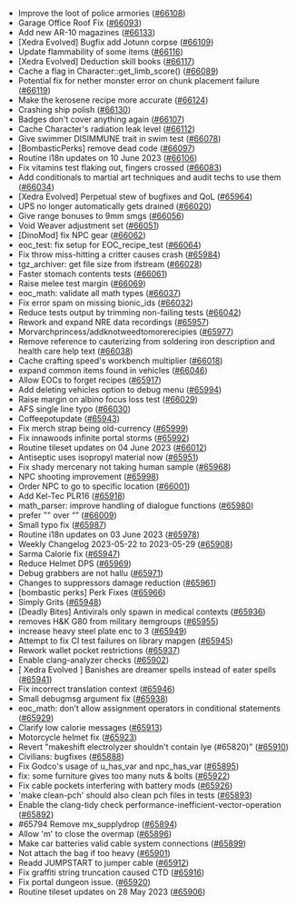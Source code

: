 * Improve the loot of police armories ([#66108](https://github.com/CleverRaven/Cataclysm-DDA/pull/66108))
* Garage Office Roof Fix ([#66093](https://github.com/CleverRaven/Cataclysm-DDA/pull/66093))
* Add new AR-10 magazines ([#66133](https://github.com/CleverRaven/Cataclysm-DDA/pull/66133))
* [Xedra Evolved] Bugfix add Jotunn corpse ([#66109](https://github.com/CleverRaven/Cataclysm-DDA/pull/66109))
* Update flammability of some items ([#66116](https://github.com/CleverRaven/Cataclysm-DDA/pull/66116))
* [Xedra Evolved] Deduction skill books ([#66117](https://github.com/CleverRaven/Cataclysm-DDA/pull/66117))
* Cache a flag in Character::get_limb_score() ([#66089](https://github.com/CleverRaven/Cataclysm-DDA/pull/66089))
* Potential fix for nether monster error on chunk placement failure ([#66119](https://github.com/CleverRaven/Cataclysm-DDA/pull/66119))
* Make the kerosene recipe more accurate ([#66124](https://github.com/CleverRaven/Cataclysm-DDA/pull/66124))
* Crashing ship polish ([#66130](https://github.com/CleverRaven/Cataclysm-DDA/pull/66130))
* Badges don't cover anything again ([#66107](https://github.com/CleverRaven/Cataclysm-DDA/pull/66107))
* Cache Character's radiation leak level ([#66112](https://github.com/CleverRaven/Cataclysm-DDA/pull/66112))
* Give swimmer DISIMMUNE trait in swim test ([#66078](https://github.com/CleverRaven/Cataclysm-DDA/pull/66078))
* [BombasticPerks] remove dead code ([#66097](https://github.com/CleverRaven/Cataclysm-DDA/pull/66097))
* Routine i18n updates on 10 June 2023 ([#66106](https://github.com/CleverRaven/Cataclysm-DDA/pull/66106))
* Fix vitamins test flaking out, fingers crossed ([#66083](https://github.com/CleverRaven/Cataclysm-DDA/pull/66083))
* Add conditionals to martial art techniques and audit techs to use them ([#66034](https://github.com/CleverRaven/Cataclysm-DDA/pull/66034))
* [Xedra Evolved] Perpetual stew of bugfixes and QoL ([#65964](https://github.com/CleverRaven/Cataclysm-DDA/pull/65964))
* UPS no longer automatically gets drained ([#66020](https://github.com/CleverRaven/Cataclysm-DDA/pull/66020))
* Give range bonuses to 9mm smgs ([#66056](https://github.com/CleverRaven/Cataclysm-DDA/pull/66056))
* Void Weaver adjustment set ([#66051](https://github.com/CleverRaven/Cataclysm-DDA/pull/66051))
* [DinoMod] fix NPC gear ([#66062](https://github.com/CleverRaven/Cataclysm-DDA/pull/66062))
* eoc_test: fix setup for EOC_recipe_test ([#66064](https://github.com/CleverRaven/Cataclysm-DDA/pull/66064))
* Fix throw miss-hitting a critter causes crash ([#65984](https://github.com/CleverRaven/Cataclysm-DDA/pull/65984))
* tgz_archiver: get file size from ifstream ([#66028](https://github.com/CleverRaven/Cataclysm-DDA/pull/66028))
* Faster stomach contents tests ([#66061](https://github.com/CleverRaven/Cataclysm-DDA/pull/66061))
* Raise melee test margin ([#66069](https://github.com/CleverRaven/Cataclysm-DDA/pull/66069))
* eoc_math: validate all math types ([#66037](https://github.com/CleverRaven/Cataclysm-DDA/pull/66037))
* Fix error spam on missing bionic_ids ([#66032](https://github.com/CleverRaven/Cataclysm-DDA/pull/66032))
* Reduce tests output by trimming non-failing tests ([#66042](https://github.com/CleverRaven/Cataclysm-DDA/pull/66042))
* Rework and expand NRE data recordings ([#65957](https://github.com/CleverRaven/Cataclysm-DDA/pull/65957))
* Morvarchprincess/addknotweedtomorerecipies ([#65977](https://github.com/CleverRaven/Cataclysm-DDA/pull/65977))
* Remove reference to cauterizing from soldering iron description and health care help text ([#66038](https://github.com/CleverRaven/Cataclysm-DDA/pull/66038))
* Cache crafting speed's workbench multiplier ([#66018](https://github.com/CleverRaven/Cataclysm-DDA/pull/66018))
* expand common items found in vehicles ([#66046](https://github.com/CleverRaven/Cataclysm-DDA/pull/66046))
* Allow EOCs to forget recipes ([#65917](https://github.com/CleverRaven/Cataclysm-DDA/pull/65917))
* Add deleting vehicles option to debug menu ([#65994](https://github.com/CleverRaven/Cataclysm-DDA/pull/65994))
* Raise margin on albino focus loss test ([#66029](https://github.com/CleverRaven/Cataclysm-DDA/pull/66029))
* AFS single line typo ([#66030](https://github.com/CleverRaven/Cataclysm-DDA/pull/66030))
* Coffeepotupdate ([#65943](https://github.com/CleverRaven/Cataclysm-DDA/pull/65943))
* Fix merch strap being old-currency ([#65999](https://github.com/CleverRaven/Cataclysm-DDA/pull/65999))
* Fix innawoods infinite portal storms ([#65992](https://github.com/CleverRaven/Cataclysm-DDA/pull/65992))
* Routine tileset updates on 04 June 2023 ([#66012](https://github.com/CleverRaven/Cataclysm-DDA/pull/66012))
* Antiseptic uses isopropyl material now ([#65951](https://github.com/CleverRaven/Cataclysm-DDA/pull/65951))
* Fix shady mercenary not taking human sample ([#65968](https://github.com/CleverRaven/Cataclysm-DDA/pull/65968))
* NPC shooting improvement ([#65998](https://github.com/CleverRaven/Cataclysm-DDA/pull/65998))
* Order NPC to go to specific location ([#66001](https://github.com/CleverRaven/Cataclysm-DDA/pull/66001))
* Add Kel-Tec PLR16 ([#65918](https://github.com/CleverRaven/Cataclysm-DDA/pull/65918))
* math_parser: improve handling of dialogue functions ([#65980](https://github.com/CleverRaven/Cataclysm-DDA/pull/65980))
* prefer \"\" over “” ([#66009](https://github.com/CleverRaven/Cataclysm-DDA/pull/66009))
* Small typo fix ([#65987](https://github.com/CleverRaven/Cataclysm-DDA/pull/65987))
* Routine i18n updates on 03 June 2023 ([#65978](https://github.com/CleverRaven/Cataclysm-DDA/pull/65978))
* Weekly Changelog 2023-05-22 to 2023-05-29 ([#65908](https://github.com/CleverRaven/Cataclysm-DDA/pull/65908))
* Sarma Calorie fix ([#65947](https://github.com/CleverRaven/Cataclysm-DDA/pull/65947))
* Reduce Helmet DPS ([#65969](https://github.com/CleverRaven/Cataclysm-DDA/pull/65969))
* Debug grabbers are not hallu ([#65971](https://github.com/CleverRaven/Cataclysm-DDA/pull/65971))
* Changes to suppressors damage reduction ([#65961](https://github.com/CleverRaven/Cataclysm-DDA/pull/65961))
* [bombastic perks] Perk Fixes ([#65966](https://github.com/CleverRaven/Cataclysm-DDA/pull/65966))
* Simply Grits ([#65948](https://github.com/CleverRaven/Cataclysm-DDA/pull/65948))
* [Deadly Bites] Antivirals only spawn in medical contexts ([#65936](https://github.com/CleverRaven/Cataclysm-DDA/pull/65936))
* removes H&K G80 from military itemgroups ([#65955](https://github.com/CleverRaven/Cataclysm-DDA/pull/65955))
* increase heavy steel plate enc to 3 ([#65949](https://github.com/CleverRaven/Cataclysm-DDA/pull/65949))
* Attempt to fix CI test failures on library mapgen ([#65945](https://github.com/CleverRaven/Cataclysm-DDA/pull/65945))
* Rework wallet pocket restrictions ([#65937](https://github.com/CleverRaven/Cataclysm-DDA/pull/65937))
* Enable clang-analyzer checks ([#65902](https://github.com/CleverRaven/Cataclysm-DDA/pull/65902))
* [ Xedra Evolved ] Banishes are dreamer spells instead of eater spells ([#65941](https://github.com/CleverRaven/Cataclysm-DDA/pull/65941))
* Fix incorrect translation context ([#65946](https://github.com/CleverRaven/Cataclysm-DDA/pull/65946))
* Small debugmsg argument fix ([#65938](https://github.com/CleverRaven/Cataclysm-DDA/pull/65938))
* eoc_math: don't allow assignment operators in conditional statements ([#65929](https://github.com/CleverRaven/Cataclysm-DDA/pull/65929))
* Clarify low calorie messages ([#65913](https://github.com/CleverRaven/Cataclysm-DDA/pull/65913))
* Motorcycle helmet fix ([#65923](https://github.com/CleverRaven/Cataclysm-DDA/pull/65923))
* Revert "makeshift electrolyzer shouldn't contain lye (#65820)" ([#65910](https://github.com/CleverRaven/Cataclysm-DDA/pull/65910))
* Civilians: bugfixes ([#65888](https://github.com/CleverRaven/Cataclysm-DDA/pull/65888))
* Fix Godco's usage of u_has_var and npc_has_var ([#65895](https://github.com/CleverRaven/Cataclysm-DDA/pull/65895))
* fix: some furniture gives too many nuts & bolts ([#65922](https://github.com/CleverRaven/Cataclysm-DDA/pull/65922))
* Fix cable pockets interfering with battery mods ([#65926](https://github.com/CleverRaven/Cataclysm-DDA/pull/65926))
* 'make clean-pch' should also clean pch files in tests ([#65893](https://github.com/CleverRaven/Cataclysm-DDA/pull/65893))
* Enable the clang-tidy check performance-inefficient-vector-operation ([#65892](https://github.com/CleverRaven/Cataclysm-DDA/pull/65892))
* #65794 Remove mx_supplydrop ([#65894](https://github.com/CleverRaven/Cataclysm-DDA/pull/65894))
* Allow 'm' to close the overmap ([#65896](https://github.com/CleverRaven/Cataclysm-DDA/pull/65896))
* Make car batteries valid cable system connections ([#65899](https://github.com/CleverRaven/Cataclysm-DDA/pull/65899))
* Not attach the bag if too heavy ([#65901](https://github.com/CleverRaven/Cataclysm-DDA/pull/65901))
* Readd JUMPSTART to jumper cable ([#65912](https://github.com/CleverRaven/Cataclysm-DDA/pull/65912))
* Fix graffiti string truncation caused CTD ([#65916](https://github.com/CleverRaven/Cataclysm-DDA/pull/65916))
* Fix portal dungeon issue. ([#65920](https://github.com/CleverRaven/Cataclysm-DDA/pull/65920))
* Routine tileset updates on 28 May 2023 ([#65906](https://github.com/CleverRaven/Cataclysm-DDA/pull/65906))
